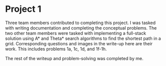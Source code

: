 # Project 1
Three team members contributed to completing this project. I was tasked with writing documentation and completing the conceptual problems. 
The two other team members were tasked with implementing a full-stack solution using A* and Theta* search algorithms to find the shortest path in a grid. Corresponding questions and images in the write-up here are their work. This includes problems 1a, 1c, 1d, and 1f-1h.

The rest of the writeup and problem-solving was completed by me.
